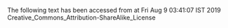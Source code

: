 The following text has been accessed from at Fri Aug 9 03:41:07 IST 2019
Creative_Commons_Attribution-ShareAlike_License
